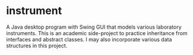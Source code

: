 # instrument
A Java desktop program with Swing GUI that models various laboratory instruments. This is an academic side-project to practice inheritance from interfaces and abstract classes. I may also incorporate various data structures in this project.
